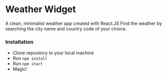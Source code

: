 # Weather Widget
A clean, minimalist weather app created with React.JS
Find the weather by searching the city name and country code of your choice.

### Installation
  - Clone repository to your local machine
  - Run `npm install`
  - Run `npm start`
  - Magic!
